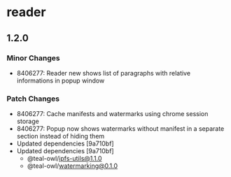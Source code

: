 # reader

## 1.2.0

### Minor Changes

- 8406277: Reader new shows list of paragraphs with relative informations in popup window

### Patch Changes

- 8406277: Cache manifests and watermarks using chrome session storage
- 8406277: Popup now shows watermarks without manifest in a separate section instead of hiding them
- Updated dependencies [9a710bf]
- Updated dependencies [9a710bf]
  - @teal-owl/ipfs-utils@1.1.0
  - @teal-owl/watermarking@0.1.0
